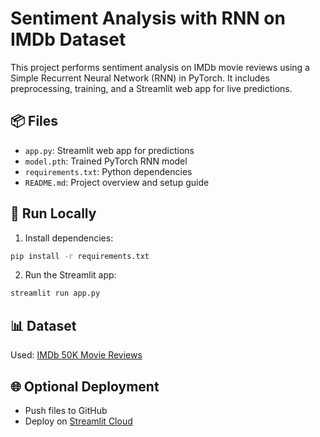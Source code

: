 # Sentiment Analysis with RNN on IMDb Dataset

This project performs sentiment analysis on IMDb movie reviews using a Simple Recurrent Neural Network (RNN) in PyTorch. It includes preprocessing, training, and a Streamlit web app for live predictions.

## 📦 Files
- `app.py`: Streamlit web app for predictions
- `model.pth`: Trained PyTorch RNN model
- `requirements.txt`: Python dependencies
- `README.md`: Project overview and setup guide

## 🚀 Run Locally
1. Install dependencies:
```bash
pip install -r requirements.txt
```

2. Run the Streamlit app:
```bash
streamlit run app.py
```

## 📊 Dataset
Used: [IMDb 50K Movie Reviews](https://www.kaggle.com/datasets/lakshmi25npathi/imdb-dataset-of-50k-movie-reviews)

## 🌐 Optional Deployment
- Push files to GitHub
- Deploy on [Streamlit Cloud](https://share.streamlit.io/)
